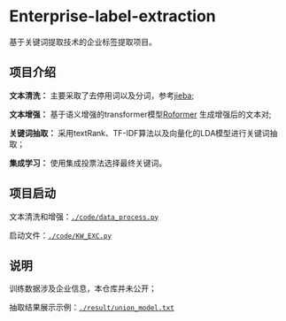 # Enterprise-label-extraction

基于关键词提取技术的企业标签提取项目。

## 项目介绍

**文本清洗：** 主要采取了去停用词以及分词，参考[jieba](https://github.com/topics/jieba?l=rust&o=asc&s=stars);

**文本增强：** 基于语义增强的transformer模型[Roformer](https://huggingface.co/docs/transformers/model_doc/roformer) 生成增强后的文本对;

**关键词抽取：** 采用textRank、TF-IDF算法以及向量化的LDA模型进行关键词抽取；

**集成学习：** 使用集成投票法选择最终关键词。


## 项目启动

文本清洗和增强：[`./code/data_process.py`](https://github.com/crazyfat/enterprise--label-extraction/blob/main/code/data_process.py)

启动文件：[`./code/KW_EXC.py`](https://github.com/crazyfat/enterprise--label-extraction/blob/main/code/KW_EXC.py)


## 说明

训练数据涉及企业信息，本仓库并未公开；

抽取结果展示示例：[`./result/union_model.txt`](https://github.com/crazyfat/enterprise--label-extraction/blob/main/result/union_model.txt)



